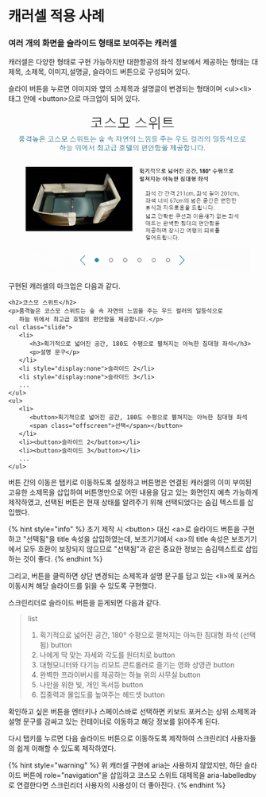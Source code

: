 # 캐러셀 적용 사례

### 여러 개의 화면을 슬라이드 형태로 보여주는 캐러셀

캐러셀은 다양한 형태로 구현 가능하지만 대한항공의 좌석 정보에서 제공하는 형태는 대제목, 소제목, 이미지,설명글, 슬라이드 버튼으로 구성되어 있다.

슬라이 버튼을 누르면 이미지와 옆의 소제목과 설명글이 변경되는 형태이며 &lt;ul&gt;&lt;li&gt; 태그 안에 &lt;button&gt;으로 마크업이 되어 있다.

![](../../.gitbook/assets/image.png)

구현된 캐러셀의 마크업은 다음과 같다.

```markup
<h2>코스모 스위트</h2>
<p>품격높은 코스모 스위트는 숲 속 자연의 느낌을 주는 우드 컬러의 일등석으로 
   하늘 위에서 최고급 호텔의 편안함을 제공합니다.</p>
<ul class="slide">
   <li>
      <h3>획기적으로 넓어진 공간, 180도 수평으로 펼쳐지는 아늑한 침대형 좌석</h3>
      <p>설명 문구</p>
   </li>
   <li style="display:none">슬라이드 2</li>
   <li style="display:none">슬라이드 3</li>
   ...
</ul>
<ul>
   <li>
      <button>획기적으로 넓어진 공간, 180도 수평으로 펼쳐지는 아늑한 침대형 좌석
      <span class="offscreen">선택</span></button>
   </li>
   <li><button>슬라이드 2</button></li>
   <li><button>슬라이드 3</button></li>
   ...
</ul>
```

버튼 간의 이동은 탭키로 이동하도록 설정하고 버튼명은 연결된 캐러셀의 이미 부여된 고유한 소제목을 삽입하여 버튼명만으로 어떤 내용을 담고 있는 화면인지 예측 가능하게 제작하였고, 선택된 버튼은 현재 상태를 알려주기 위해 선택되었다는 숨김 텍스트를 삽입했다.

{% hint style="info" %}
초기 제작 시 &lt;button&gt; 대신 &lt;a&gt;로 슬라이드 버튼을 구현하고 "선택됨"을  title 속성을 삽입하였는데, 보조기기에서 &lt;a&gt;의 title 속성은 보조기기에서 모두 호환이 보장되지 않으므로 "선택됨"과 같은 중요한 정보는 숨김텍스트로 삽입하는 것이 좋다.
{% endhint %}

그리고, 버튼을 클릭하면 상단 변경되는 소제목과 설명 문구를 담고 있는 &lt;li&gt;에  포커스 이동시켜 해당 슬라이드를 읽을 수 있도록 구현했다.  

스크린리더로 슬라이드 버튼을 듣게되면 다음과 같다.

> list  
> 1. 획기적으로 넓어진 공간, 180° 수평으로 펼쳐지는 아늑한 침대형 좌석 \(선택됨\) button  
> 2. 나에게 딱 맞는 자세와 각도를 원터치로 button   
> 3. 대형모니터와 다기능 리모트 콘트롤러로 즐기는 영화 상영관 button  
> 4. 완벽한 프라이버시를 제공하는 하늘 위의 사무실 button  
> 5. 나만을 위한 빛, 개인 독서등 button  
> 6. 집중력과 몰입도를 높여주는 헤드셋 button

확인하고 싶은 버튼을 엔터키나 스페이스바로 선택하면 키보드 포커스는 상위 소제목과 설명 문구를 감싸고 있는 컨테이너로 이동하고 해당 정보를 읽어주게 된다.

다시 탭키를 누르면 다음 슬라이드 버튼으로 이동하도록 제작하여 스크린리더 사용자들의 쉽게 이해할 수 있도록 제작하였다.

{% hint style="warning" %}
위 캐러셀 구현에 aria는 사용하지 않았지만,  하단 슬라이드 버튼에 role="navigation"을 삽입하고 코스모 스위트 대제목을 aria-labelledby로 연결한다면 스크린리더 사용자의 사용성이 더 좋아진다.
{% endhint %}

